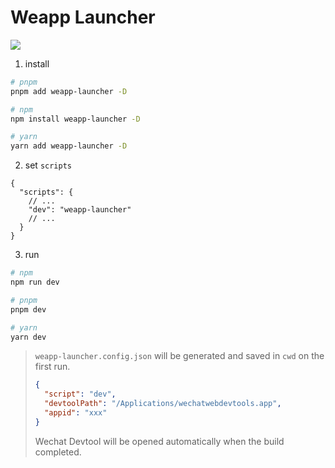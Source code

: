 # Weapp Launcher

<img src="https://cdn.jsdelivr.net/gh/zb81/blog-assets/images/202307242341736.png"/>

1. install

```bash
# pnpm
pnpm add weapp-launcher -D

# npm
npm install weapp-launcher -D

# yarn
yarn add weapp-launcher -D
```

2. set `scripts`

```
{
  "scripts": {
    // ...
    "dev": "weapp-launcher"
    // ...
  }
}
```

3. run

```bash
# npm
npm run dev

# pnpm
pnpm dev

# yarn
yarn dev
```

> `weapp-launcher.config.json` will be generated and saved in `cwd` on the first run.
>
> ```json
> {
>   "script": "dev",
>   "devtoolPath": "/Applications/wechatwebdevtools.app",
>   "appid": "xxx"
> }
> ```
>
> Wechat Devtool will be opened automatically when the build completed.
